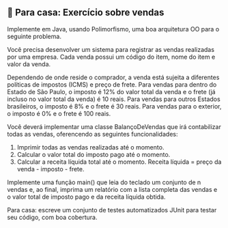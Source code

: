 ## 💸 Para casa: Exercício sobre vendas

Implemente em Java, usando Polimorfismo, uma boa arquitetura OO para o seguinte problema.

Você precisa desenvolver um sistema para registrar as vendas realizadas por uma empresa. Cada venda possui um código do item, nome do item e valor da venda.

Dependendo de onde reside o comprador, a venda está sujeita a diferentes políticas de impostos (ICMS) e preço de frete. Para vendas para dentro do Estado de São Paulo, o imposto é 12% do valor total da venda e o frete (já incluso no valor total da venda) é 10 reais. Para vendas para outros Estados brasileiros, o imposto é 8% e o frete é 30 reais. Para vendas para o exterior, o imposto é 0% e o frete é 100 reais.

Você deverá implementar uma classe BalançoDeVendas que irá contabilizar todas as vendas, oferencendo as seguintes funcionalidades:

1. Imprimir todas as vendas realizadas até o momento.
2. Calcular o valor total do imposto pago até o momento.
3. Calcular a receita líquida total até o momento. Receita líquida = preço da venda - imposto - frete. 

Implemente uma função main() que leia do teclado um conjunto de n vendas e, ao final, imprima um relatório com a lista completa das vendas e o valor total de imposto pago e da receita líquida obtida.

Para casa: escreve um conjunto de testes automatizados JUnit para testar seu código, com boa cobertura.

